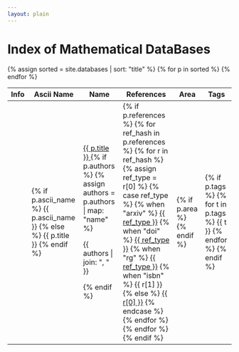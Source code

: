 ```yaml
---
layout: plain
---
```

<h1 class="smallcaps">Index of Mathematical DataBases</h1>
<table class="display datatable" data-order-columns="[1]">
    <thead>
        <tr>
            <th>Info</th>
            <th data-hide-column="true">Ascii Name</th>
            <th>Name</th>
            <th>References</th>
            <th>Area</th>
            <th>Tags</th>
        </tr>
    </thead>
    <tbody>
        {% assign sorted = site.databases | sort: "title" %}
        {% for p in sorted %}
            <tr>
                <td class="centered-td"><a href="{{ p.id }}"><i class="fas fa-info-circle"></i></a></td>
                <td>
                    {% if p.ascii_name %}
                    {{ p.ascii_name }}
                    {% else %}
                    {{ p.title }}
                    {% endif %}
                </td>
                <td>
                    <a href="{{ p.location }}" target="_blank">
                        {{ p.title }}
                        <i class="fas fa-external-link-alt"></i>
                    </a>
                    {% if p.authors %}
                        {% assign authors = p.authors | map: "name" %}
                        <p>{{ authors | join: ", " }}</p>
                    {% endif %}
                </td>
                <td>
                    {% if p.references %}
                        {% for ref_hash in p.references %}
                            {% for r in ref_hash %}
                                {% assign ref_type = r[0] %}
                                {% case ref_type %}
                                {% when "arxiv" %}
                                    <a href="https://arxiv.org/abs/{{ r[1] }}" target="_blank">{{ ref_type }}</a>
                                {% when "doi" %}
                                    <a href="https://doi.org/{{ r[1] }}" target="_blank">{{ ref_type }}</a>
                                {% when "rg" %}
                                    <a href="https://www.researchgate.net/publication/{{ r[1] }}" target="_blank">{{ ref_type }}</a>
                                {% when "isbn" %}
                                    {{ r[1] }}
                                {% else %}
                                    <a href="{{ r[1] }}">{{ r[0] }}</a>
                                {% endcase %}
                            {% endfor %}
                        {% endfor %}
                    {% endif %}
                </td>
                <td>
                    {% if p.area %}
                    {% endif %}
                </td>
                <td>
                    {% if p.tags %}
                        {% for t in p.tags %}
                            {{ t }}
                        {% endfor %}
                    {% endif %}
                </td>
            </tr>
        {% endfor %}
    </tbody>
</table>
